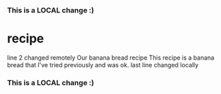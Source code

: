 ### This is a LOCAL change :)
# recipe
line 2 changed remotely
Our banana bread recipe
This recipe is a banana bread that I've tried previously and was ok.
last line changed locally
### This is a LOCAL change :)